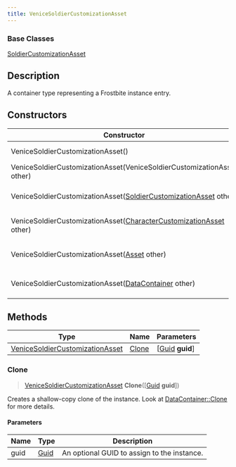 ```yaml
---
title: VeniceSoldierCustomizationAsset
---
```

### Base Classes

[SoldierCustomizationAsset](SoldierCustomizationAsset)

## Description

A container type representing a Frostbite instance entry.

## Constructors

| Constructor                                                                                       | Description                                                                                                                                                  |
| ------------------------------------------------------------------------------------------------- | ------------------------------------------------------------------------------------------------------------------------------------------------------------ |
| VeniceSoldierCustomizationAsset()                                                                 | Create a new instance of this container type.                                                                                                                |
| VeniceSoldierCustomizationAsset(VeniceSoldierCustomizationAsset other)                            | Create a reference copy of an instance of the same type.                                                                                                     |
| VeniceSoldierCustomizationAsset([SoldierCustomizationAsset](SoldierCustomizationAsset) other)     | Upcast an instance of type [SoldierCustomizationAsset](SoldierCustomizationAsset) to [VeniceSoldierCustomizationAsset](VeniceSoldierCustomizationAsset).     |
| VeniceSoldierCustomizationAsset([CharacterCustomizationAsset](CharacterCustomizationAsset) other) | Upcast an instance of type [CharacterCustomizationAsset](CharacterCustomizationAsset) to [VeniceSoldierCustomizationAsset](VeniceSoldierCustomizationAsset). |
| VeniceSoldierCustomizationAsset([Asset](Asset) other)                                             | Upcast an instance of type [Asset](Asset) to [VeniceSoldierCustomizationAsset](VeniceSoldierCustomizationAsset).                                             |
| VeniceSoldierCustomizationAsset([DataContainer](/vext/ref/shared/class/datacontainer) other)        | Upcast an instance of type [DataContainer](/vext/ref/shared/class/datacontainer) to [VeniceSoldierCustomizationAsset](VeniceSoldierCustomizationAsset).        |

## Methods

| Type                                                               | Name            | Parameters                                     |
| ------------------------------------------------------------------ | --------------- | ---------------------------------------------- |
| [VeniceSoldierCustomizationAsset](VeniceSoldierCustomizationAsset) | [Clone](#clone) | \[[Guid](/vext/ref/shared/class/guid) **guid**\] |

### Clone

> [VeniceSoldierCustomizationAsset](VeniceSoldierCustomizationAsset) **Clone**(\[[Guid](/vext/ref/shared/class/guid) **guid**\])

Creates a shallow-copy clone of the instance. Look at [DataContainer::Clone](/vext/ref/shared/class/datacontainer#clone) for more details.

#### Parameters

| Name | Type         | Description                                 |
| ---- | ------------ | ------------------------------------------- |
| guid | [Guid](Guid) | An optional GUID to assign to the instance. |
